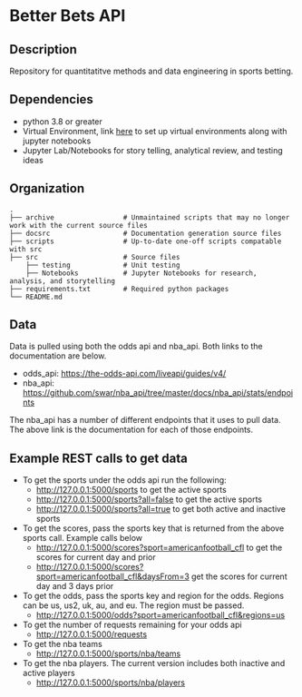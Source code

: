 # Better Bets API

## Description
Repository for quantitatitve methods and data engineering in sports betting.

## Dependencies

- python 3.8 or greater
- Virtual Environment, link [here](https://towardsdatascience.com/creating-and-using-virtual-environment-on-jupyter-notebook-with-python-db3f5afdd56a) to set up virtual environments along with jupyter notebooks
- Jupyter Lab/Notebooks for story telling, analytical review, and testing ideas


## Organization
    .
    ├── archive                 # Unmaintained scripts that may no longer work with the current source files    
    ├── docsrc                  # Documentation generation source files
    ├── scripts                 # Up-to-date one-off scripts compatable with src
    ├── src                     # Source files
        ├── testing             # Unit testing
        ├── Notebooks           # Jupyter Notebooks for research, analysis, and storytelling
    ├── requirements.txt        # Required python packages
    └── README.md
    
## Data
Data is pulled using both the odds api and nba_api. Both links to the documentation are below.
- odds_api: https://the-odds-api.com/liveapi/guides/v4/
- nba_api: https://github.com/swar/nba_api/tree/master/docs/nba_api/stats/endpoints

The nba_api has a number of different endpoints that it uses to pull data. The above link is the
documentation for each of those endpoints.

## Example REST calls to get data

- To get the sports under the odds api run the following:
  - http://127.0.0.1:5000/sports to get the active sports
  - http://127.0.0.1:5000/sports?all=false to get the active sports
  - http://127.0.0.1:5000/sports?all=true to get both active and inactive sports
- To get the scores, pass the sports key that is returned from the above sports call. Example calls below
  - http://127.0.0.1:5000/scores?sport=americanfootball_cfl to get the scores for current day and prior
  - http://127.0.0.1:5000/scores?sport=americanfootball_cfl&daysFrom=3 get the scores for current day and 3 days prior
- To get the odds, pass the sports key and region for the odds. Regions can be us, us2, uk, au, and eu. The region must be passed.
  - http://127.0.0.1:5000/odds?sport=americanfootball_cfl&regions=us
- To get the number of requests remaining for your odds api
  - http://127.0.0.1:5000/requests
- To get the nba teams
  - http://127.0.0.1:5000/sports/nba/teams
- To get the nba players. The current version includes both inactive and active players
  - http://127.0.0.1:5000/sports/nba/players


